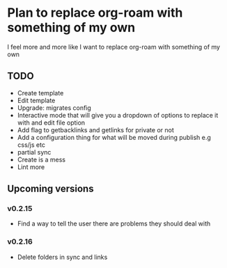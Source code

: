 # Plan to replace org-roam with something of my own
I feel more and more like I want to replace org-roam with something of my own

## TODO
- Create template
- Edit template
- Upgrade: migrates config
- Interactive mode that will give you a dropdown of options to replace it with and edit file option
- Add flag to getbacklinks and getlinks for private or not
- Add a configuration thing for what will be moved during publish e.g css/js etc
- partial sync
- Create is a mess
- Lint more

## Upcoming versions
### v0.2.15
- Find a way to tell the user there are problems they should deal with
### v0.2.16
- Delete folders in sync and links












